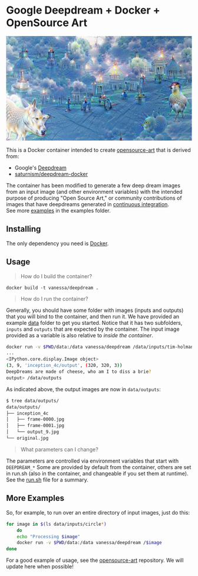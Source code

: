 # Google Deepdream + Docker + OpenSource Art

![data/example/frame-0002.jpg](data/example/frame-0002.jpg)

This is a Docker container intended to create [opensource-art](https://vsoch.github.io/opensource-art/)
that is derived from:

 - Google's [Deepdream](https://github.com/google/deepdream/)
 - [saturnism/deepdream-docker](https://github.com/saturnism/deepdream-docker)

The container has been modified to generate a few deep dream images from an input 
image (and other environment variables) with the intended purpose of producing
"Open Source Art," or community contributions of images that have
deepdreams generated in [continuous integration](https://github.com/vsoch/opensource-art/blob/master/.circleci/config.yml).  
See more [examples](data/examples) in the examples folder. 

## Installing

The only dependency you need is [Docker](https://www.docker.com/).

## Usage

> How do I build the container?

```
docker build -t vanessa/deepdream .
```

> How do I run the container?

Generally, you should have some folder with images (inputs and outputs) that you will bind to the container,
and then run it. We have provided an example [data](data) folder to get you started. Notice that it has two
subfolders, `inputs` and `outputs` that are expected by the container. The input image provided
as a variable is also relative to _inside the container_.


```bash
docker run -v $PWD/data:/data vanessa/deepdream /data/inputs/tim-holman-circle-packing.jpg
...
<IPython.core.display.Image object>
(3, 9, 'inception_4c/output', (320, 320, 3))
DeepDreams are made of cheese, who am I to diss a brie?
output> /data/outputs
```

As indicated above, the output images are now in `data/outputs`:

```bash
$ tree data/outputs/
data/outputs/
├── inception_4c
│   ├── frame-0000.jpg
│   ├── frame-0001.jpg
│   └── output_9.jpg
└── original.jpg  
```

> What parameters can I change?

The parameters are controlled via environment variables that start with `DEEPDREAM_*`
Some are provided by default from the container, others are set in run.sh (also in the container,
and changeable if you set them at runtime). See the [run.sh](run.sh) file for a summary.

## More Examples
So, for example, to run over an entire directory of input images, just do this:

```bash
for image in $(ls data/inputs/circle*)
    do
    echo "Processing $image"
    docker run -v $PWD/data:/data vanessa/deepdream /$image
done
```

For a good example of usage, see the [opensource-art](https://www.github.com/vsoch/opensource-art)
repository. We will update here when possible!
